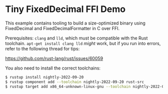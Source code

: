 # Tiny FixedDecimal FFI Demo

This example contains tooling to build a size-optimized binary using FixedDecimal and FixedDecimalFormatter in C over FFI.

Prerequisites: `clang` and `lld`, which must be compatible with the Rust toolchain. `apt-get install clang lld` *might* work, but if you run into errors, refer to the following thread for tips:

https://github.com/rust-lang/rust/issues/60059

You also need to install the correct toolchains:

```bash
$ rustup install nightly-2022-09-20
$ rustup component add --toolchain nightly-2022-09-20 rust-src
$ rustup target add x86_64-unknown-linux-gnu --toolchain nightly-2022-09-20
```
